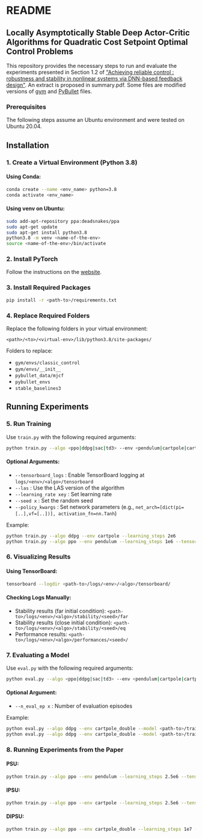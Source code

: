# README

## Locally Asymptotically Stable Deep Actor-Critic Algorithms for Quadratic Cost Setpoint Optimal Control Problems

This repository provides the necessary steps to run and evaluate the experiments presented in Section 1.2 of ["Achieving reliable control : robustness and stability in
nonlinear systems via DNN-based feedback design"](https://theses.hal.science/tel-04631894/file/TH2023ZOBOLISAMUELE.pdf). An extract is proposed in summary.pdf. Some files are modified versions of [gym](https://github.com/openai/gym) and [PyBullet](https://pybullet.org/wordpress/) files.

### Prerequisites

The following steps assume an Ubuntu environment and were tested on Ubuntu 20.04.

## Installation

### 1. Create a Virtual Environment (Python 3.8)

#### Using Conda:
```sh
conda create --name <env_name> python=3.8
conda activate <env_name>
```

#### Using venv on Ubuntu:
```sh
sudo add-apt-repository ppa:deadsnakes/ppa
sudo apt-get update
sudo apt-get install python3.8
python3.8 -m venv <name-of-the-env>
source <name-of-the-env>/bin/activate
```

### 2. Install PyTorch
Follow the instructions on the [website](https://pytorch.org/).

### 3. Install Required Packages
```sh
pip install -r <path-to>/requirements.txt
```

### 4. Replace Required Folders
Replace the following folders in your virtual environment:
```
<path>/<to>/<virtual-env>/lib/python3.8/site-packages/
```
Folders to replace:
- `gym/envs/classic_control`
- `gym/envs/__init__`
- `pybullet_data/mjcf`
- `pybullet_envs`
- `stable_baselines3`

## Running Experiments

### 5. Run Training
Use `train.py` with the following required arguments:

```sh
python train.py --algo <ppo|ddpg|sac|td3> --env <pendulum|cartpole|cartpole_double> --learning_steps <num_steps>
```

#### Optional Arguments:
- `--tensorboard_logs` : Enable TensorBoard logging at `logs/<env>/<algo>/tensorboard`
- `--las` : Use the LAS version of the algorithm
- `--learning_rate xey` : Set learning rate
- `--seed x` : Set the random seed
- `--policy_kwargs` : Set network parameters (e.g., `net_arch=[dict(pi=[..],vf=[..])], activation_fn=nn.Tanh`)

Example:
```sh
python train.py --algo ddpg --env cartpole --learning_steps 2e6
python train.py --algo ppo --env pendulum --learning_steps 1e6 --tensorboard_logs --learning_rate 1e-3 --seed 0 --las --policy_kwargs net_arch=[dict(pi=[256,256],vf=[256,256])], activation_fn=nn.Tanh
```

### 6. Visualizing Results
#### Using TensorBoard:
```sh
tensorboard --logdir <path-to>/logs/<env>/<algo>/tensorboard/
```
#### Checking Logs Manually:
- Stability results (far initial condition): `<path-to>/logs/<env>/<algo>/stability/<seed>/far`
- Stability results (close initial condition): `<path-to>/logs/<env>/<algo>/stability/<seed>/eq`
- Performance results: `<path-to>/logs/<env>/<algo>/performances/<seed>/`

### 7. Evaluating a Model
Use `eval.py` with the following required arguments:

```sh
python eval.py --algo <ppo|ddpg|sac|td3> --env <pendulum|cartpole|cartpole_double> --model <path-to>/trained_models/<algo>/<env>.zip
```

#### Optional Argument:
- `--n_eval_ep x` : Number of evaluation episodes

Example:
```sh
python eval.py --algo ddpg --env cartpole_double --model <path-to>/trained_models/ddpg/cartpole_double.zip
python eval.py --algo ddpg --env cartpole_double --model <path-to>/trained_models/las_ddpg/cartpole_double.zip --n_eval_ep 15
```

### 8. Running Experiments from the Paper
#### PSU:
```sh
python train.py --algo ppo --env pendulum --learning_steps 2.5e6 --tensorboard_logs --seed 0 --learning_rate 3e-3 --las --policy_kwargs net_arch=[dict(pi=[64,64],vf=[64,64])], activation_fn=nn.Tanh
```

#### IPSU:
```sh
python train.py --algo ppo --env cartpole --learning_steps 2.5e6 --tensorboard_logs --seed 0 --learning_rate 2.5e-4 --las --policy_kwargs net_arch=[dict(pi=[256,256],vf=[256,256])], activation_fn=nn.Tanh
```

#### DIPSU:
```sh
python train.py --algo ppo --env cartpole_double --learning_steps 1e7 --tensorboard_logs --seed 0 --learning_rate 1e-4 --las --policy_kwargs net_arch=[dict(pi=[64,64],vf=[64,64])], activation_fn=nn.Tanh
```



